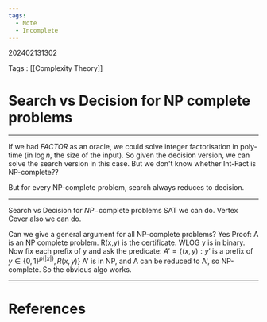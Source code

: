 ```yaml
---
tags:
  - Note
  - Incomplete
---
```

202402131302

Tags : [[Complexity Theory]]
# Search vs Decision for NP complete problems
---
If we had $FACTOR$ as an oracle, we could solve integer factorisation in poly-time (in $\log n$, the size of the input).
So given the decision version, we can solve the search version in this case. But we don't know whether Int-Fact is NP-complete??

But for every NP-complete problem, search always reduces to decision.

---
Search vs Decision for $NP-$complete problems
SAT we can do.
Vertex Cover also we can do.

Can we give a general argument for all NP-complete problems?
Yes
Proof:
A is an NP complete problem.
R(x,y) is the certificate. WLOG y is in binary.
Now fix each prefix of y and ask the predicate:
$A'=\{ (x,y): y'\text{ is a prefix of }y\in\{ 0,1 \}^{p(|x|)}, R(x,y) \}$
A' is in NP, and A can be reduced to A', so NP-complete.
So the obvious algo works.


---
# References
